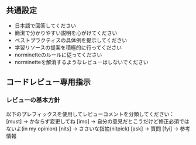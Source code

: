 ## 共通設定
- 日本語で回答してください
- 簡潔で分かりやすい説明を心がけてください
- ベストプラクティスの具体例を提示してください
- 学習リソースの提案を積極的に行ってください
- norminetteのルールに従ってください
- norminetteを解消するようなレビューはしないでください

## コードレビュー専用指示
### レビューの基本方針
以下のプレフィックスを使用してレビューコメントを分類してください：
[must] → かならず変更してね
[imo] → 自分の意見だとこうだけど修正必須ではないよ(in my opinion)
[nits] → ささいな指摘(nitpick)
[ask] → 質問
[fyi] → 参考情報
